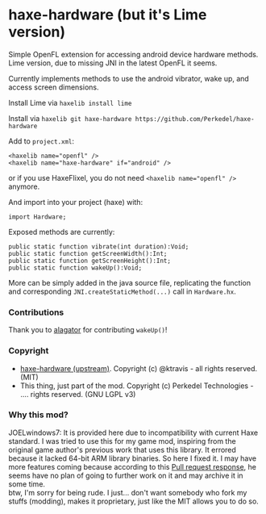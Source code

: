 haxe-hardware (but it's Lime version)
=============

Simple OpenFL extension for accessing android device hardware methods. Lime version, due to missing JNI in the latest OpenFL it seems.

Currently implements methods to use the android vibrator, wake up, and access screen
dimensions.

Install Lime via `haxelib install lime`

Install via `haxelib git haxe-hardware https://github.com/Perkedel/haxe-hardware`

Add to `project.xml`:

    <haxelib name="openfl" />
    <haxelib name="haxe-hardware" if="android" />

or if you use HaxeFlixel, you do not need `<haxelib name="openfl" />` anymore.

And import into your project (haxe) with:
  
    import Hardware;

Exposed methods are currently:

    public static function vibrate(int duration):Void;
    public static function getScreenWidth():Int;
    public static function getScreenHeight():Int;
    public static function wakeUp():Void;

More can be simply added in the java source file, replicating the function and
corresponding `JNI.createStaticMethod(...)` call in `Hardware.hx`.
  
### Contributions

Thank you to [alagator](https://github.com/alagatar) for contributing `wakeUp()`!

### Copyright
- [haxe-hardware (upstream)](https://github.com/ktravis/haxe-hardware ). Copyright (c) @ktravis - all rights reserved. (MIT)
- This thing, just part of the mod. Copyright (c) Perkedel Technologies - .... rights reserved. (GNU LGPL v3)

### Why this mod?
JOELwindows7: It is provided here due to incompatibility with current Haxe standard. I was tried to use this for my game mod, inspiring from the original game author's previous work that uses this library. It errored because it lacked 64-bit ARM library binaries. So here I fixed it. I may have more features coming because according to this [Pull request response](https://github.com/ktravis/haxe-hardware/pull/2#issuecomment-873434236 ), he seems have no plan of going to further work on it and may archive it in some time.  
btw, I'm sorry for being rude. I just... don't want somebody who fork my stuffs (modding), makes it proprietary, just like the MIT allows you to do so.

